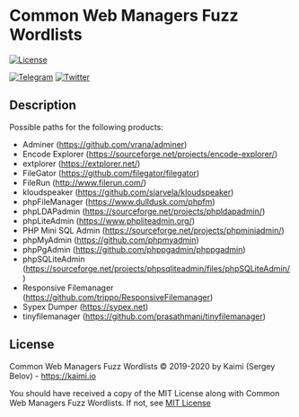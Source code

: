 # Common Web Managers Fuzz Wordlists
[![License](https://img.shields.io/badge/license-MIT-red.svg)](https://raw.githubusercontent.com/kaimi-io/web-fuzz-wordlists/master/LICENSE)

[![Telegram](https://img.shields.io/badge/Telegram--lightgrey?logo=telegram&style=social)](https://t.me/kaimi_io)
[![Twitter](https://img.shields.io/twitter/follow/kaimi_io?style=social)](https://twitter.com/kaimi_io)
## Description
Possible paths for the following products:
* Adminer (https://github.com/vrana/adminer)
* Encode Explorer (https://sourceforge.net/projects/encode-explorer/)
* extplorer (https://extplorer.net/)
* FileGator (https://github.com/filegator/filegator)
* FileRun (http://www.filerun.com/)
* kloudspeaker (https://github.com/sjarvela/kloudspeaker)
* phpFileManager (https://www.dulldusk.com/phpfm)
* phpLDAPadmin (https://sourceforge.net/projects/phpldapadmin/)
* phpLiteAdmin (https://www.phpliteadmin.org/)
* PHP Mini SQL Admin (https://sourceforge.net/projects/phpminiadmin/)
* phpMyAdmin (https://github.com/phpmyadmin)
* phpPgAdmin (https://github.com/phppgadmin/phppgadmin)
* phpSQLiteAdmin (https://sourceforge.net/projects/phpsqliteadmin/files/phpSQLiteAdmin/)
* Responsive Filemanager (https://github.com/trippo/ResponsiveFilemanager)
* Sypex Dumper (https://sypex.net)
* tinyfilemanager (https://github.com/prasathmani/tinyfilemanager)

## License
Common Web Managers Fuzz Wordlists © 2019-2020 by Kaimi (Sergey Belov) - https://kaimi.io

You should have received a copy of the MIT License along with Common Web Managers Fuzz Wordlists. If not, see [MIT License](LICENSE)
